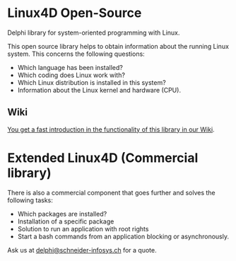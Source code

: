 # Linux4D Open-Source

Delphi library for system-oriented programming with Linux.

This open source library helps to obtain information about the running Linux system. 
This concerns the following questions:
- Which language has been installed? 
- Which coding does Linux work with?
- Which Linux distribution is installed in this system?  
- Information about the Linux kernel and hardware (CPU).

## Wiki

[You get a fast introduction in the functionality of this library in our Wiki](https://github.com/SchneiderInfosystems/Linux4D/wiki/Gettings-Started-with-Linux4D).

# Extended Linux4D (Commercial library)

There is also a commercial component that goes further and solves the following tasks:
- Which packages are installed?
- Installation of a specific package
- Solution to run an application with root rights
- Start a bash commands from an application blocking or asynchronously.

Ask us at delphi@schneider-infosys.ch for a quote.
